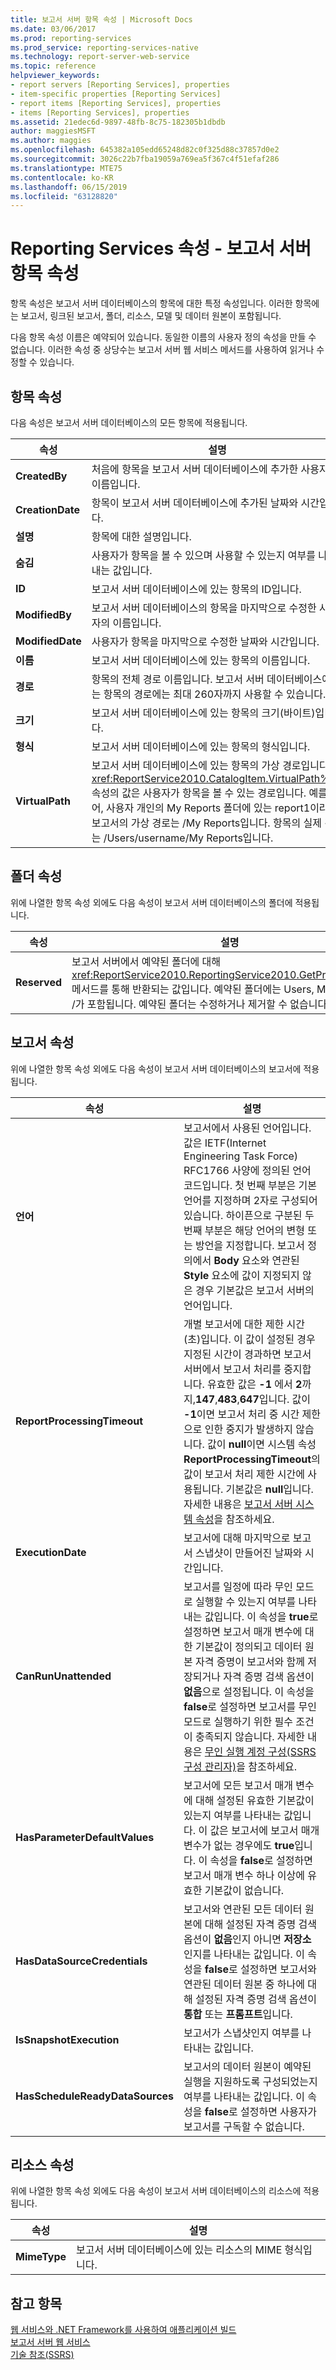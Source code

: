 ```yaml
---
title: 보고서 서버 항목 속성 | Microsoft Docs
ms.date: 03/06/2017
ms.prod: reporting-services
ms.prod_service: reporting-services-native
ms.technology: report-server-web-service
ms.topic: reference
helpviewer_keywords:
- report servers [Reporting Services], properties
- item-specific properties [Reporting Services]
- report items [Reporting Services], properties
- items [Reporting Services], properties
ms.assetid: 21edec6d-9897-48fb-8c75-182305b1dbdb
author: maggiesMSFT
ms.author: maggies
ms.openlocfilehash: 645382a105edd65248d82c0f325d88c37857d0e2
ms.sourcegitcommit: 3026c22b7fba19059a769ea5f367c4f51efaf286
ms.translationtype: MTE75
ms.contentlocale: ko-KR
ms.lasthandoff: 06/15/2019
ms.locfileid: "63128820"
---
```

# <a name="reporting-services-properties---report-server-item-properties"></a>Reporting Services 속성 - 보고서 서버 항목 속성
  항목 속성은 보고서 서버 데이터베이스의 항목에 대한 특정 속성입니다. 이러한 항목에는 보고서, 링크된 보고서, 폴더, 리소스, 모델 및 데이터 원본이 포함됩니다.  
  
 다음 항목 속성 이름은 예약되어 있습니다. 동일한 이름의 사용자 정의 속성을 만들 수 없습니다. 이러한 속성 중 상당수는 보고서 서버 웹 서비스 메서드를 사용하여 읽거나 수정할 수 있습니다.  
  
## <a name="item-properties"></a>항목 속성  
 다음 속성은 보고서 서버 데이터베이스의 모든 항목에 적용됩니다.  
  
|속성|설명|  
|--------------|-----------------|  
|**CreatedBy**|처음에 항목을 보고서 서버 데이터베이스에 추가한 사용자의 이름입니다.|  
|**CreationDate**|항목이 보고서 서버 데이터베이스에 추가된 날짜와 시간입니다.|  
|**설명**|항목에 대한 설명입니다.|  
|**숨김**|사용자가 항목을 볼 수 있으며 사용할 수 있는지 여부를 나타내는 값입니다.|  
|**ID**|보고서 서버 데이터베이스에 있는 항목의 ID입니다.|  
|**ModifiedBy**|보고서 서버 데이터베이스의 항목을 마지막으로 수정한 사용자의 이름입니다.|  
|**ModifiedDate**|사용자가 항목을 마지막으로 수정한 날짜와 시간입니다.|  
|**이름**|보고서 서버 데이터베이스에 있는 항목의 이름입니다.|  
|**경로**|항목의 전체 경로 이름입니다. 보고서 서버 데이터베이스에 있는 항목의 경로에는 최대 260자까지 사용할 수 있습니다.|  
|**크기**|보고서 서버 데이터베이스에 있는 항목의 크기(바이트)입니다.|  
|**형식**|보고서 서버 데이터베이스에 있는 항목의 형식입니다.|  
|**VirtualPath**|보고서 서버 데이터베이스에 있는 항목의 가상 경로입니다. <xref:ReportService2010.CatalogItem.VirtualPath%2A> 속성의 값은 사용자가 항목을 볼 수 있는 경로입니다. 예를 들어, 사용자 개인의 My Reports 폴더에 있는 report1이라는 보고서의 가상 경로는 /My Reports입니다. 항목의 실제 경로는 /Users/username/My Reports입니다.|  
  
## <a name="folder-properties"></a>폴더 속성  
 위에 나열한 항목 속성 외에도 다음 속성이 보고서 서버 데이터베이스의 폴더에 적용됩니다.  
  
|속성|설명|  
|--------------|-----------------|  
|**Reserved**|보고서 서버에서 예약된 폴더에 대해 <xref:ReportService2010.ReportingService2010.GetProperties%2A> 메서드를 통해 반환되는 값입니다. 예약된 폴더에는 Users, My Reports 및 /가 포함됩니다. 예약된 폴더는 수정하거나 제거할 수 없습니다.|  
  
## <a name="report-properties"></a>보고서 속성  
 위에 나열한 항목 속성 외에도 다음 속성이 보고서 서버 데이터베이스의 보고서에 적용됩니다.  
  
|속성|설명|  
|--------------|-----------------|  
|**언어**|보고서에서 사용된 언어입니다. 값은 IETF(Internet Engineering Task Force) RFC1766 사양에 정의된 언어 코드입니다. 첫 번째 부분은 기본 언어를 지정하며 2자로 구성되어 있습니다. 하이픈으로 구분된 두 번째 부분은 해당 언어의 변형 또는 방언을 지정합니다. 보고서 정의에서 **Body** 요소와 연관된 **Style** 요소에 값이 지정되지 않은 경우 기본값은 보고서 서버의 언어입니다.|  
|**ReportProcessingTimeout**|개별 보고서에 대한 제한 시간(초)입니다. 이 값이 설정된 경우 지정된 시간이 경과하면 보고서 서버에서 보고서 처리를 중지합니다. 유효한 값은 **-1** 에서 **2**까지,**147**,**483**,**647**입니다. 값이 **-1**이면 보고서 처리 중 시간 제한으로 인한 중지가 발생하지 않습니다. 값이 **null**이면 시스템 속성 **ReportProcessingTimeout**의 값이 보고서 처리 제한 시간에 사용됩니다. 기본값은 **null**입니다. 자세한 내용은 [보고서 서버 시스템 속성](../../../reporting-services/report-server-web-service/net-framework/reporting-services-properties-report-server-system-properties.md)을 참조하세요.|  
|**ExecutionDate**|보고서에 대해 마지막으로 보고서 스냅샷이 만들어진 날짜와 시간입니다.|  
|**CanRunUnattended**|보고서를 일정에 따라 무인 모드로 실행할 수 있는지 여부를 나타내는 값입니다. 이 속성을 **true**로 설정하면 보고서 매개 변수에 대한 기본값이 정의되고 데이터 원본 자격 증명이 보고서와 함께 저장되거나 자격 증명 검색 옵션이 **없음**으로 설정됩니다. 이 속성을 **false**로 설정하면 보고서를 무인 모드로 실행하기 위한 필수 조건이 충족되지 않습니다. 자세한 내용은 [무인 실행 계정 구성&#40;SSRS 구성 관리자&#41;](../../../reporting-services/install-windows/configure-the-unattended-execution-account-ssrs-configuration-manager.md)을 참조하세요.|  
|**HasParameterDefaultValues**|보고서에 모든 보고서 매개 변수에 대해 설정된 유효한 기본값이 있는지 여부를 나타내는 값입니다. 이 값은 보고서에 보고서 매개 변수가 없는 경우에도 **true**입니다. 이 속성을 **false**로 설정하면 보고서 매개 변수 하나 이상에 유효한 기본값이 없습니다.|  
|**HasDataSourceCredentials**|보고서와 연관된 모든 데이터 원본에 대해 설정된 자격 증명 검색 옵션이 **없음**인지 아니면 **저장소**인지를 나타내는 값입니다. 이 속성을 **false**로 설정하면 보고서와 연관된 데이터 원본 중 하나에 대해 설정된 자격 증명 검색 옵션이 **통합** 또는 **프롬프트**입니다.|  
|**IsSnapshotExecution**|보고서가 스냅샷인지 여부를 나타내는 값입니다.|  
|**HasScheduleReadyDataSources**|보고서의 데이터 원본이 예약된 실행을 지원하도록 구성되었는지 여부를 나타내는 값입니다. 이 속성을 **false**로 설정하면 사용자가 보고서를 구독할 수 없습니다.|  
  
## <a name="resource-properties"></a>리소스 속성  
 위에 나열한 항목 속성 외에도 다음 속성이 보고서 서버 데이터베이스의 리소스에 적용됩니다.  
  
|속성|설명|  
|--------------|-----------------|  
|**MimeType**|보고서 서버 데이터베이스에 있는 리소스의 MIME 형식입니다.|  
  
## <a name="see-also"></a>참고 항목  
 [웹 서비스와 .NET Framework를 사용하여 애플리케이션 빌드](../../../reporting-services/report-server-web-service/net-framework/building-applications-using-the-web-service-and-the-net-framework.md)   
 [보고서 서버 웹 서비스](../../../reporting-services/report-server-web-service/report-server-web-service.md)   
 [기술 참조&#40;SSRS&#41;](../../../reporting-services/technical-reference-ssrs.md)  
  
  
